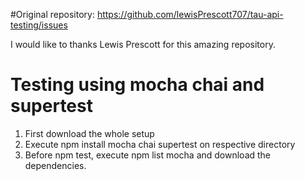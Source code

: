 #Original repository: https://github.com/lewisPrescott707/tau-api-testing/issues

I would like to thanks Lewis Prescott for this amazing repository.

# Testing using mocha chai and supertest

1. First download the whole setup
2. Execute npm install mocha chai supertest on respective directory
3. Before npm test, execute npm list mocha and download the dependencies.

